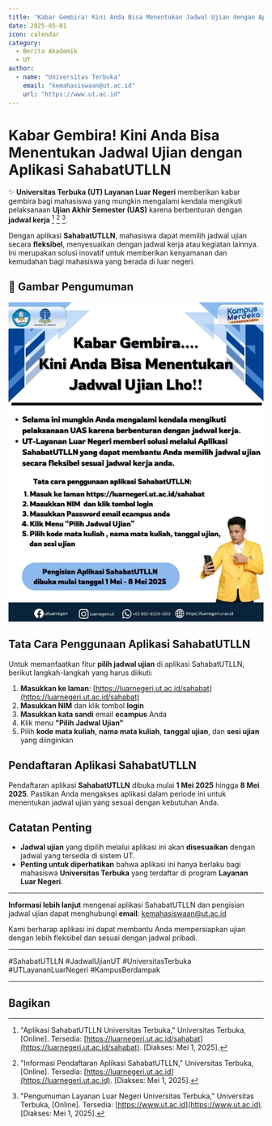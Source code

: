 ```yaml
---
title: "Kabar Gembira! Kini Anda Bisa Menentukan Jadwal Ujian dengan Aplikasi SahabatUTLLN"
date: 2025-05-01
icon: calendar
category:
  - Berita Akademik
  - UT
author:
  - name: "Universitas Terbuka"
    email: "kemahasiswaan@ut.ac.id"
    url: "https://www.ut.ac.id"
---
```


# Kabar Gembira! Kini Anda Bisa Menentukan Jadwal Ujian dengan Aplikasi SahabatUTLLN

✨ **Universitas Terbuka (UT) Layanan Luar Negeri** memberikan kabar gembira bagi mahasiswa yang mungkin mengalami kendala mengikuti pelaksanaan **Ujian Akhir Semester (UAS)** karena berbenturan dengan **jadwal kerja** [^1] [^2] [^3].

Dengan aplikasi **SahabatUTLLN**, mahasiswa dapat memilih jadwal ujian secara **fleksibel**, menyesuaikan dengan jadwal kerja atau kegiatan lainnya. Ini merupakan solusi inovatif untuk memberikan kenyamanan dan kemudahan bagi mahasiswa yang berada di luar negeri.

## 📸 Gambar Pengumuman
![Aplikasi SahabatUTLLN](./shabatutlln/pengumuman.jpg)

## Tata Cara Penggunaan Aplikasi SahabatUTLLN
Untuk memanfaatkan fitur **pilih jadwal ujian** di aplikasi SahabatUTLLN, berikut langkah-langkah yang harus diikuti:

1. **Masukkan ke laman**: [https://luarnegeri.ut.ac.id/sahabat](https://luarnegeri.ut.ac.id/sahabat)  
2. **Masukkan NIM** dan klik tombol **login**  
3. **Masukkan kata sandi** email **ecampus** Anda  
4. Klik menu **"Pilih Jadwal Ujian"**  
5. Pilih **kode mata kuliah**, **nama mata kuliah**, **tanggal ujian**, dan **sesi ujian** yang diinginkan  

## Pendaftaran Aplikasi SahabatUTLLN
Pendaftaran aplikasi **SahabatUTLLN** dibuka mulai **1 Mei 2025** hingga **8 Mei 2025**. Pastikan Anda mengakses aplikasi dalam periode ini untuk menentukan jadwal ujian yang sesuai dengan kebutuhan Anda.

## Catatan Penting
- **Jadwal ujian** yang dipilih melalui aplikasi ini akan **disesuaikan** dengan jadwal yang tersedia di sistem UT.
- **Penting untuk diperhatikan** bahwa aplikasi ini hanya berlaku bagi mahasiswa **Universitas Terbuka** yang terdaftar di program **Layanan Luar Negeri**.

---

**Informasi lebih lanjut** mengenai aplikasi SahabatUTLLN dan pengisian jadwal ujian dapat menghubungi **email**: [kemahasiswaan@ut.ac.id](mailto:kemahasiswaan@ut.ac.id)

Kami berharap aplikasi ini dapat membantu Anda mempersiapkan ujian dengan lebih fleksibel dan sesuai dengan jadwal pribadi.

---

#SahabatUTLLN #JadwalUjianUT #UniversitasTerbuka #UTLayananLuarNegeri #KampusBerdampak

---

[^1]: "Aplikasi SahabatUTLLN Universitas Terbuka," Universitas Terbuka, [Online]. Tersedia: [https://luarnegeri.ut.ac.id/sahabat](https://luarnegeri.ut.ac.id/sahabat). [Diakses: Mei 1, 2025].  
[^2]: "Informasi Pendaftaran Aplikasi SahabatUTLLN," Universitas Terbuka, [Online]. Tersedia: [https://luarnegeri.ut.ac.id](https://luarnegeri.ut.ac.id). [Diakses: Mei 1, 2025].  
[^3]: "Pengumuman Layanan Luar Negeri Universitas Terbuka," Universitas Terbuka, [Online]. Tersedia: [https://www.ut.ac.id](https://www.ut.ac.id). [Diakses: Mei 1, 2025].

## Bagikan
<Share colorful />
<GitContributors />
<GitChangelog />